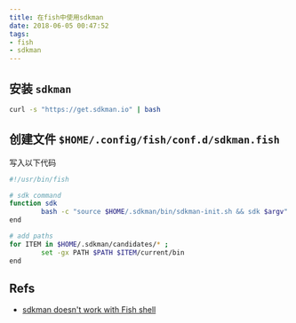 ```yaml
---
title: 在fish中使用sdkman
date: 2018-06-05 00:47:52
tags:
- fish
- sdkman
---
```


## 安装 `sdkman`

```bash
curl -s "https://get.sdkman.io" | bash
```

## 创建文件 `$HOME/.config/fish/conf.d/sdkman.fish`
写入以下代码

```bash
#!/usr/bin/fish

# sdk command
function sdk
        bash -c "source $HOME/.sdkman/bin/sdkman-init.sh && sdk $argv"
end

# add paths
for ITEM in $HOME/.sdkman/candidates/* ;
        set -gx PATH $PATH $ITEM/current/bin
end
```

## Refs
- [sdkman doesn't work with Fish shell](https://github.com/sdkman/sdkman-cli/issues/294)
